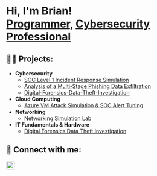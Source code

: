 <h1>Hi, I'm Brian! <br/><a href="https://github.com/joshmadakor1">Programmer</a>, <a href="https://www.linkedin.com/in/joshmadakor/">Cybersecurity Professional</a>

<h2>👨‍💻 Projects:</h2>

- <b>Cybersecurity</b>
  - [SOC Level 1 Incident Response Simulation](https://github.com/Brianl8798/SOC-Level-1-Incident-Response-Simulation)
  - [Analysis of a Multi-Stage Phishing Data Exfiltration](https://github.com/Brianl8798/Analysis-of-a-Multi-Stage-Phishing-Data-Exfiltration)
  - [Digital-Forensics-Data-Theft-Investigation](https://github.com/Brianl8798/Digital-Forensics-Data-Theft-Investigation)
- <b>Cloud Computing</b>
  - [Azure VM Attack Simulation & SOC Alert Tuning](https://github.com/Brianl8798/Azure-VM-Attack-Simulation-SOC-Alert-Tuning)
- <b>Networking</b>
  - [Networking Simulation Lab](https://github.com/Brianl8798/Networking-Simulation-Lab)
- <b>IT Fundamentals & Hardware</b>
  - [Digital Forensics Data Theft Investigation](https://github.com/Brianl8798/Digital-Forensics-Data-Theft-Investigation/blob/main/README.md)
<h2> 🤳 Connect with me:</h2>

[<img align="left" alt="BrianLam | LinkedIn" width="22px" src="https://cdn.jsdelivr.net/npm/simple-icons@v3/icons/linkedin.svg" />][linkedin]

[linkedin]: https://www.linkedin.com/in/brian-lam-282176172/

<!--
**joshmadakor1/joshmadakor1** is a ✨ _special_ ✨ repository because its `README.md` (this file) appears on your GitHub profile.
